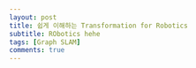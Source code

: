 ```yaml
---
layout: post
title: 쉽게 이해하는 Transformation for Robotics
subtitle: RObotics hehe
tags: [Graph SLAM]
comments: true
---
```

